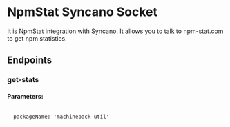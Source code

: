 # NpmStat Syncano Socket

It is NpmStat integration with Syncano. It allows you to talk to npm-stat.com to get npm statistics.

## Endpoints

### get-stats

#### Parameters:
```

  packageName: 'machinepack-util'
```

